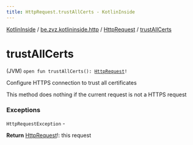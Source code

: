 ```yaml
---
title: HttpRequest.trustAllCerts - KotlinInside
---
```


[KotlinInside](../../index.html) / [be.zvz.kotlininside.http](../index.html) / [HttpRequest](index.html) / [trustAllCerts](./trust-all-certs.html)

# trustAllCerts

(JVM) `open fun trustAllCerts(): `[`HttpRequest`](index.html)`!`

Configure HTTPS connection to trust all certificates

 This method does nothing if the current request is not a HTTPS request

### Exceptions

`HttpRequestException` -

**Return**
[HttpRequest](index.html)!: this request


